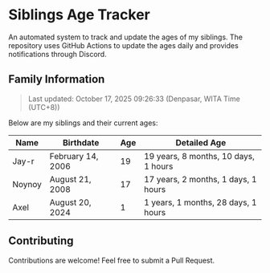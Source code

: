# Siblings Age Tracker

An automated system to track and update the ages of my siblings. The repository uses GitHub Actions to update the ages daily and provides notifications through Discord.

## Family Information

> Last updated: October 17, 2025 09:26:33 (Denpasar, WITA Time (UTC+8))

Below are my siblings and their current ages:

| Name | Birthdate | Age | Detailed Age |
|------|-----------|-----|-------------|
| Jay-r | February 14, 2006 | 19 | 19 years, 8 months, 10 days, 1 hours |
| Noynoy | August 21, 2008 | 17 | 17 years, 2 months, 1 days, 1 hours |
| Axel | August 20, 2024 | 1 | 1 years, 1 months, 28 days, 1 hours |

## Contributing

Contributions are welcome! Feel free to submit a Pull Request.